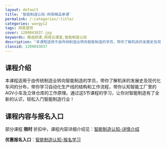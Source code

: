 ```yaml
---
layout: default
title: '智能制造认知-网易精品单课'
permalink: /:categories/:title/
categories: wangyi2
tags: 网易提供
cover: 1209043837.jpg
keywords: 精选网课,网易云课堂,智能制造认知
description: "本课程适用于由传统制造业转向智能制造的学员，带你了解机床的发展史及现代化车间的分布，带你学习自动化生产线的结构和工作流程，带你认知智能工厂里的AGV小车及立体仓库的工作原理。通过这5节课程的"
classid: 1209043837
---
```


## 课程介绍

本课程适用于由传统制造业转向智能制造的学员，带你了解机床的发展史及现代化车间的分布，带你学习自动化生产线的结构和工作流程，带你认知智能工厂里的AGV小车及立体仓库的工作原理。通过这5节课程的学习，让你对智能制造有了全新的认识，轻松入门智能制造行业！

## 课程内容与报名入口

部分课程 **限时** 折扣中，课程内容详细介绍见：[智能制造认知-详情介绍](https://study.163.com/course/introduction/1209043837.htm?share=1&shareId=1025206652&utm_campaign=share&utm_medium=iphoneShare&utm_source=&utm_u=1025206652)

**优惠报名入口**：[智能制造认知-报名学习](https://study.163.com/course/introduction/1209043837.htm?share=1&shareId=1025206652&utm_campaign=share&utm_medium=iphoneShare&utm_source=&utm_u=1025206652)

